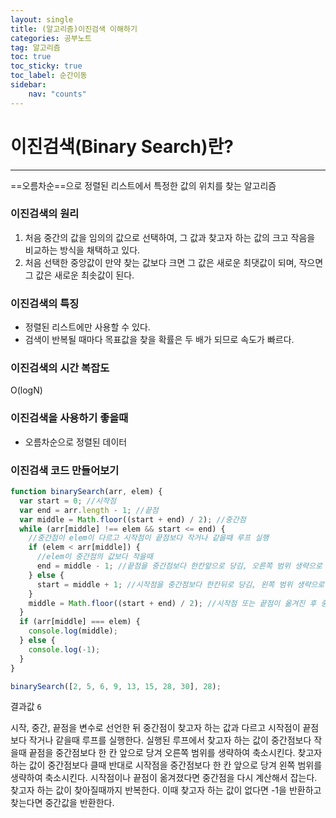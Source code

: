 ```yaml
---
layout: single
title: (알고리즘)이진검색 이해하기
categories: 공부노트
tag: 알고리즘
toc: true
toc_sticky: true
toc_label: 순간이동
sidebar:
    nav: "counts"
---
```


# 이진검색(Binary Search)란?

- - -

==오름차순==으로 정렬된 리스트에서 특정한 값의 위치를 찾는 알고리즘

### 이진검색의 원리
1. 처음 중간의 값을 임의의 값으로 선택하여, 그 값과 찾고자 하는 값의 크고 작음을 비교하는 방식을 채택하고 있다.
2. 처음 선택한 중앙값이 만약 찾는 값보다 크면 그 값은 새로운 최댓값이 되며, 작으면 그 값은 새로운 최솟값이 된다.

### 이진검색의 특징
- 정렬된 리스트에만 사용할 수 있다.
- 검색이 반복될 때마다 목표값을 찾을 확률은 두 배가 되므로 속도가 빠르다.

### 이진검색의 시간 복잡도
O(logN)

### 이진검색을 사용하기 좋을때
- 오름차순으로 정렬된 데이터

### 이진검색 코드 만들어보기
```javascript
function binarySearch(arr, elem) {
  var start = 0; //시작점
  var end = arr.length - 1; //끝점
  var middle = Math.floor((start + end) / 2); //중간점
  while (arr[middle] !== elem && start <= end) {
    //중간점이 elem이 다르고 시작점이 끝점보다 작거나 같을때 루프 실행
    if (elem < arr[middle]) {
      //elem이 중간점의 값보다 작을때
      end = middle - 1; //끝점을 중간점보다 한칸앞으로 당김, 오른쪽 범위 생략으로 축소
    } else {
      start = middle + 1; //시작점을 중간점보다 한칸뒤로 당김, 왼쪽 범위 생략으로 축소
    }
    middle = Math.floor((start + end) / 2); //시작점 또는 끝점이 옮겨진 후 중간점 다시 잡기
  }
  if (arr[middle] === elem) {
    console.log(middle);
  } else {
    console.log(-1);
  }
}

binarySearch([2, 5, 6, 9, 13, 15, 28, 30], 28);
```

결과값
`6`

시작, 중간, 끝점을 변수로 선언한 뒤 중간점이 찾고자 하는 값과 다르고 시작점이 끝점보다 작거나 같을때 루프를 실행한다. 
실행된 루프에서 찾고자 하는 값이 중간점보다 작을때 끝점을 중간점보다 한 칸 앞으로 당겨 오른쪽 범위를 생략하여 축소시킨다.
찾고자하는 값이 중간점보다 클때 반대로 시작점을 중간점보다 한 칸 앞으로 당겨 왼쪽 범위를 생략하여 축소시킨다.
시작점이나 끝점이 옮겨졌다면 중간점을 다시 계산해서 잡는다.
찾고자 하는 값이 찾아질때까지 반복한다. 이때 찾고자 하는 값이 없다면 -1을 반환하고 찾는다면 중간값을 반환한다.